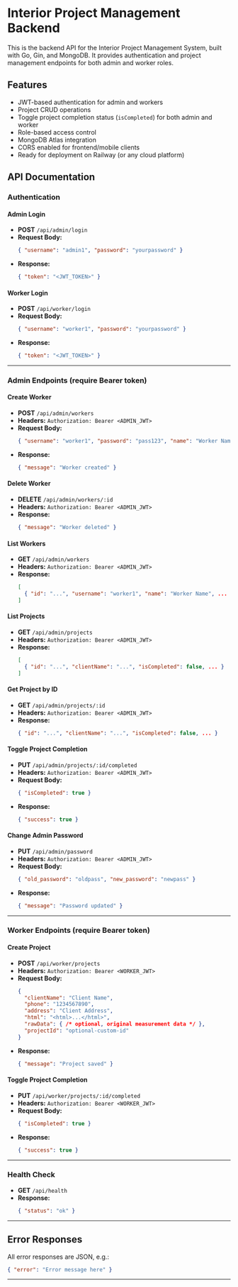 # Interior Project Management Backend

This is the backend API for the Interior Project Management System, built with Go, Gin, and MongoDB. It provides authentication and project management endpoints for both admin and worker roles.

## Features
- JWT-based authentication for admin and workers
- Project CRUD operations
- Toggle project completion status (`isCompleted`) for both admin and worker
- Role-based access control
- MongoDB Atlas integration
- CORS enabled for frontend/mobile clients
- Ready for deployment on Railway (or any cloud platform)

## API Documentation

### Authentication

#### Admin Login
- **POST** `/api/admin/login`
- **Request Body:**
  ```json
  { "username": "admin1", "password": "yourpassword" }
  ```
- **Response:**
  ```json
  { "token": "<JWT_TOKEN>" }
  ```

#### Worker Login
- **POST** `/api/worker/login`
- **Request Body:**
  ```json
  { "username": "worker1", "password": "yourpassword" }
  ```
- **Response:**
  ```json
  { "token": "<JWT_TOKEN>" }
  ```

---

### Admin Endpoints (require Bearer token)

#### Create Worker
- **POST** `/api/admin/workers`
- **Headers:** `Authorization: Bearer <ADMIN_JWT>`
- **Request Body:**
  ```json
  { "username": "worker1", "password": "pass123", "name": "Worker Name" }
  ```
- **Response:**
  ```json
  { "message": "Worker created" }
  ```

#### Delete Worker
- **DELETE** `/api/admin/workers/:id`
- **Headers:** `Authorization: Bearer <ADMIN_JWT>`
- **Response:**
  ```json
  { "message": "Worker deleted" }
  ```

#### List Workers
- **GET** `/api/admin/workers`
- **Headers:** `Authorization: Bearer <ADMIN_JWT>`
- **Response:**
  ```json
  [
    { "id": "...", "username": "worker1", "name": "Worker Name", ... }
  ]
  ```

#### List Projects
- **GET** `/api/admin/projects`
- **Headers:** `Authorization: Bearer <ADMIN_JWT>`
- **Response:**
  ```json
  [
    { "id": "...", "clientName": "...", "isCompleted": false, ... }
  ]
  ```

#### Get Project by ID
- **GET** `/api/admin/projects/:id`
- **Headers:** `Authorization: Bearer <ADMIN_JWT>`
- **Response:**
  ```json
  { "id": "...", "clientName": "...", "isCompleted": false, ... }
  ```

#### Toggle Project Completion
- **PUT** `/api/admin/projects/:id/completed`
- **Headers:** `Authorization: Bearer <ADMIN_JWT>`
- **Request Body:**
  ```json
  { "isCompleted": true }
  ```
- **Response:**
  ```json
  { "success": true }
  ```

#### Change Admin Password
- **PUT** `/api/admin/password`
- **Headers:** `Authorization: Bearer <ADMIN_JWT>`
- **Request Body:**
  ```json
  { "old_password": "oldpass", "new_password": "newpass" }
  ```
- **Response:**
  ```json
  { "message": "Password updated" }
  ```

---

### Worker Endpoints (require Bearer token)

#### Create Project
- **POST** `/api/worker/projects`
- **Headers:** `Authorization: Bearer <WORKER_JWT>`
- **Request Body:**
  ```json
  {
    "clientName": "Client Name",
    "phone": "1234567890",
    "address": "Client Address",
    "html": "<html>...</html>",
    "rawData": { /* optional, original measurement data */ },
    "projectId": "optional-custom-id"
  }
  ```
- **Response:**
  ```json
  { "message": "Project saved" }
  ```

#### Toggle Project Completion
- **PUT** `/api/worker/projects/:id/completed`
- **Headers:** `Authorization: Bearer <WORKER_JWT>`
- **Request Body:**
  ```json
  { "isCompleted": true }
  ```
- **Response:**
  ```json
  { "success": true }
  ```

---

### Health Check
- **GET** `/api/health`
- **Response:**
  ```json
  { "status": "ok" }
  ```

---

## Error Responses
All error responses are JSON, e.g.:
```json
{ "error": "Error message here" }
```

---
